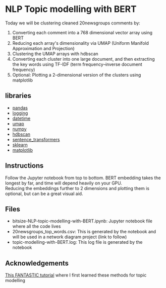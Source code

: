 # NLP Topic modelling with BERT
Today we will be clustering cleaned 20newsgroups comments by:
<ol>
    <li>Converting each comment into a 768 dimensional vector array using BERT</li>
    <li>Reducing each array's dimensionality via UMAP (Uniform Manifold Approximation and Projection)</li>
    <li>Clustering the UMAP arrays with hdbscan</li>
    <li>Converting each cluster into one large document, and then extracting the key words using TF-IDF (term frequency–inverse document frequency)</li>
    <li>Optional: Plotting a 2-dimensional version of the clusters using matplotlib</li>
</ol>

## libraries
<ul>
    <li><a href=https://pandas.pydata.org/>pandas</a></li>
    <li><a href=https://docs.python.org/3/library/logging.html>logging</a></li>
    <li><a href=https://docs.python.org/3/library/datetime.html>datetime</a></li>
    <li><a href=https://umap-learn.readthedocs.io/en/latest/>umap</a></li>
    <li><a href=https://numpy.org/>numpy</a></li>
    <li><a href=https://hdbscan.readthedocs.io/en/latest/>hdbscan</a></li>
    <li><a href=https://pypi.org/project/sentence-transformers/>sentence_transformers</a></li>
    <li><a href=https://scikit-learn.org/stable/>sklearn</a></li>
    <li><a href=https://matplotlib.org/>matplotlib</a></li>
</ul>

## Instructions
Follow the Jupyter notebook from top to bottom. BERT embedding takes the longest by far, and time will depend heavily on your GPU.<br>
Reducing the embeddings further to 2 dimensions and plotting them is optional, but can be a great visual aid.

## Files
<ul> 
    <li>bitsize-NLP-topic-modelling-with-BERT.ipynb: Jupyter notebook file where all the code lives</li>
<li>20newsgroups_top_words.csv: This is generated by the notebook and will be used in a network diagram project (link to follow)</li>
<li>topic-modelling-with-BERT.log: This log file is generated by the notebook</li>
</ul>
    
## Acknowledgements
<a href=https://towardsdatascience.com/topic-modeling-with-bert-779f7db187e6>This FANTASTIC tutorial</a> where I first learned these methods for topic modelling
